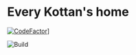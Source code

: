 # Every Kottan's home
[![CodeFactor](https://www.codefactor.io/repository/github/kottans/kottans.github.io/badge)](https://www.codefactor.io/repository/github/kottans/kottans.github.io)]

![Build](https://github.com/kottans/kottans.github.io/blob/source/.github/workflows/publish-to-master.yml)
